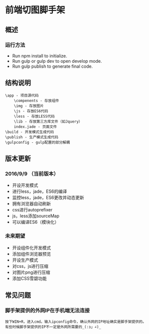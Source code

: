 # 前端切图脚手架
## 概述
### 运行方法
- Run npm install to initialize.
- Run gulp or gulp dev to open develop mode.
- Run gulp publish to generate final code.

## 结构说明
	\app - 项目源代码
		\compenents - 存放组件
		\img - 存放图片
		\js - 存放ES6代码
		\less - 存放LESS代码
		\lib - 存放第三方库文件（如Jquery）
		index.jade - 页面文件
	\build - 开发模式生成代码
	\publish - 生产模式生成代码
	\gulpconfig - gulp配置的部分解耦

## 版本更新
### 2016/9/9 （当前版本）
- 开设开发模式
- 进行less，jade，ES6的编译
- 监控less，jade，ES6更改并动态更新
- 拥有浏览器自动刷新
- css进行autoprefixer
- js，less添加sourceMap
- 可以编译ES6（模块化）

### 未来期望
- 开设组件化开发模式
- 添加组件浏览器预览
- 开设生产模式
- 对css，js进行压缩
- 对图片png进行压缩
- 添加CSS雪碧功能

## 常见问题
### 脚手架提供的外网IP在手机端无法连接
	按下WIN+R，进入cmd。输入ipconfig命令，确认外网的IP地址确实是脚手架提供的。
	有些时候脚手架提供的IP不一定是外网所需要的_(:з」∠)_